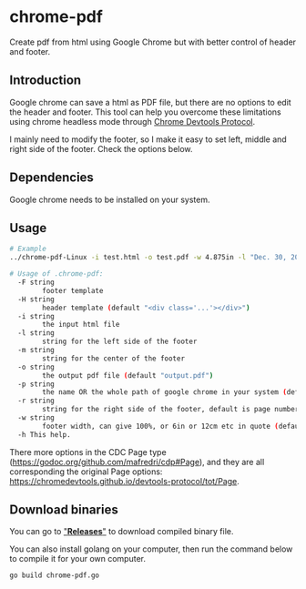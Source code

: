 # chrome-pdf
Create pdf from html using Google Chrome but with better control of header and footer.

## Introduction

Google chrome can save a html as PDF file, but there are no options to edit the header and footer. This tool can help you overcome these limitations using chrome headless mode through [Chrome Devtools Protocol](https://chromedevtools.github.io/devtools-protocol/).

I mainly need to modify the footer, so I make it easy to set left, middle and right side of the footer. Check the options below.

## Dependencies

Google chrome needs to be installed on your system.

## Usage

```sh
# Example
../chrome-pdf-Linux -i test.html -o test.pdf -w 4.875in -l "Dec. 30, 2019"  -H "<div class='text center' style=\"font-family:'Times New Roman',serif;\">qPCR Summary</div>"

# Usage of .chrome-pdf:
  -F string
    	footer template
  -H string
    	header template (default "<div class='...'></div>")
  -i string
    	the input html file
  -l string
    	string for the left side of the footer
  -m string
    	string for the center of the footer
  -o string
    	the output pdf file (default "output.pdf")
  -p string
    	the name OR the whole path of google chrome in your system (default "google-chrome-stable")
  -r string
    	string for the right side of the footer, default is page number (default "<span class='pageNumber'></span>/<span class='totalPages'></span>")
  -w string
    	footer width, can give 100%, or 6in or 12cm etc in quote (default "90%"). I found the footer is scaled by 75%, so if you want to set margin to 1 inch, set it to 1 * 0.75 = 0.75 inch.
  -h This help.

```
There more options in the CDC Page type (https://godoc.org/github.com/mafredri/cdp#Page), and they are all corresponding the original Page options: https://chromedevtools.github.io/devtools-protocol/tot/Page.

## Download binaries

You can go to ["**Releases**"](https://github.com/pinbo/chrome-pdf/releases) to download compiled binary file.

You can also install golang on your computer, then run the command below to compile it for your own computer.

`go build chrome-pdf.go`

